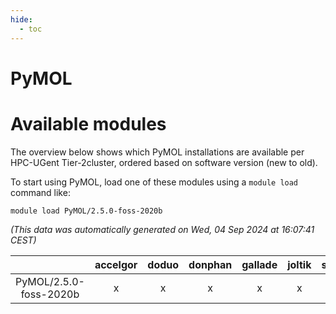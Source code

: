 ```yaml
---
hide:
  - toc
---
```


PyMOL
=====

# Available modules


The overview below shows which PyMOL installations are available per HPC-UGent Tier-2cluster, ordered based on software version (new to old).

To start using PyMOL, load one of these modules using a `module load` command like:

```shell
module load PyMOL/2.5.0-foss-2020b
```

*(This data was automatically generated on Wed, 04 Sep 2024 at 16:07:41 CEST)*  

| |accelgor|doduo|donphan|gallade|joltik|shinx|skitty|
| :---: | :---: | :---: | :---: | :---: | :---: | :---: | :---: |
|PyMOL/2.5.0-foss-2020b|x|x|x|x|x|-|x|

